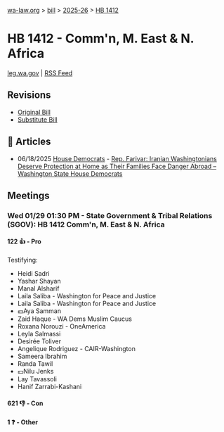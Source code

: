 [wa-law.org](/) > [bill](/bill/) > [2025-26](/bill/2025-26/) > [HB 1412](/bill/2025-26/hb/1412/)

# HB 1412 - Comm'n, M. East & N. Africa
[leg.wa.gov](https://app.leg.wa.gov/billsummary?BillNumber=1412&Year=2025&Initiative=false) | [RSS Feed](./rss.xml)

## Revisions
* [Original Bill](1/)
* [Substitute Bill](S/)

## 📰 Articles
* 06/18/2025 [House Democrats](/org/house_democrats/) - [Rep. Farivar: Iranian Washingtonians Deserve Protection at Home as Their Families Face Danger Abroad – Washington State House Democrats](https://housedemocrats.wa.gov/blog/2025/06/18/rep-farivar-iranian-washingtonians-deserve-protection-at-home-as-their-families-face-danger-abroad/#:~:text=HB%201412)

## Meetings
### Wed 01/29 01:30 PM - State Government & Tribal Relations (SGOV): HB 1412 Comm'n, M. East & N. Africa
#### 122 👍 - Pro
Testifying:
* Heidi Sadri
* Yashar Shayan
* Manal Alsharif
* Laila Saliba - Washington for Peace and Justice
* Laila Saliba - Washington for Peace and Justice
* 💵Aya Samman
* Zaid Haque - WA Dems Muslim Caucus
* Roxana Norouzi - OneAmerica
* Leyla Salmassi
* Desirée Toliver
* Angelique Rodriguez - CAIR-Washington
* Sameera Ibrahim
* Randa Tawil
* 💵Nilu Jenks
* Lay Tavassoli
* Hanif Zarrabi-Kashani

#### 621 👎 - Con

#### 1 ❓ - Other
